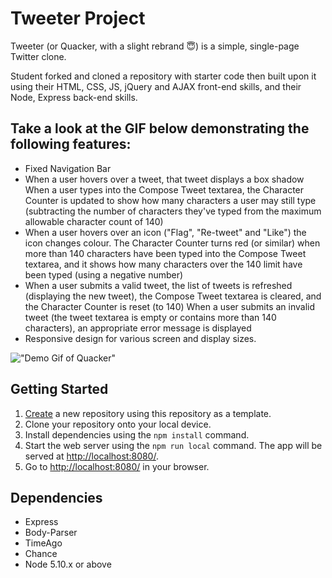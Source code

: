 # Tweeter Project

Tweeter (or Quacker, with a slight rebrand 😇) is a simple, single-page Twitter clone.

Student forked and cloned a repository with starter code then built upon it using their HTML, CSS, JS, jQuery and AJAX front-end skills, and their Node, Express back-end skills.

## Take a look at the GIF below demonstrating the following features:
- Fixed Navigation Bar
- When a user hovers over a tweet, that tweet displays a box shadow
When a user types into the Compose Tweet textarea, the Character Counter is updated to show how many characters a user may still type (subtracting the number of characters they've typed from the maximum allowable character count of 140)
- When a user hovers over an icon ("Flag", "Re-tweet" and "Like") the icon changes colour.
The Character Counter turns red (or similar) when more than 140 characters have been typed into the Compose Tweet textarea, and it shows how many characters over the 140 limit have been typed (using a negative number)
- When a user submits a valid tweet, the list of tweets is refreshed (displaying the new tweet), the Compose Tweet textarea is cleared, and the Character Counter is reset (to 140)
When a user submits an invalid tweet (the tweet textarea is empty or contains more than 140 characters), an appropriate error message is displayed
- Responsive design for various screen and display sizes.

!["Demo Gif of Quacker"](https://github.com/ofthekings12/tweeter/blob/master/docs/quacker.gif?raw=true)


## Getting Started

1. [Create](https://docs.github.com/en/repositories/creating-and-managing-repositories/creating-a-repository-from-a-template) a new repository using this repository as a template.
2. Clone your repository onto your local device.
3. Install dependencies using the `npm install` command.
3. Start the web server using the `npm run local` command. The app will be served at <http://localhost:8080/>.
4. Go to <http://localhost:8080/> in your browser.

## Dependencies

- Express
- Body-Parser
- TimeAgo
- Chance
- Node 5.10.x or above

